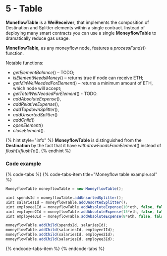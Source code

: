 # 5 - Table

**MoneflowTable** is a **WeiReceiver**,  that implements the composition of Destination and Splitter elements within a single contract. Instead of deploying many smart contracts you can use a single **MoneyflowTable** to dramatically reduce gas usage.

**MoneflowTable,** as any moneyflow node, features a _processFunds_\(\) function.

Notable functions:

* _getElementBalance_\(\) – TODO;
* _isElementNeedsMoney_\(\) – returns true if node can receive ETH;
* _getMinWeiNeededForElement_\(\) – returns a minimum amount of ETH, which node will accept;
* _getTotalWeiNeededForElement_\(\) - TODO.
* _addAbsoluteExpense_\(\), 
* _addRelativeExpense_\(\), 
* _addTopdownSplitter_\(\), 
* _addUnsortedSplitter_\(\) 
* _addChild_\(\)
* _openElement_\(\)
* _closeElement_\(\).

{% hint style="info" %}
**MoneyflowTable** is distinguished from the **Destination** by the fact that it have _withdrawFundsFromElement_\(\) instead of _flush_\(\)/_flushTo_\(\).
{% endhint %}

### Code example

{% code-tabs %}
{% code-tabs-item title="Moneyflow table example.sol" %}
```javascript
MoneyflowTable moneyflowTable = new MoneyflowTable();

uint spendsId = moneyflowTable.addUnsortedSplitter();
uint salariesId = moneyflowTable.addUnsortedSplitter();
uint employee1Id = moneyflowTable.addAbsoluteExpense(10*eth, false, false, 0, outputForEmployee1);
uint employee2Id = moneyflowTable.addAbsoluteExpense(15*eth, false, false, 0, outputForEmployee2);
uint employee3Id = moneyflowTable.addAbsoluteExpense(8*eth, false, false, 0, outputForEmployee3);

moneyflowTable.addChild(spendsId, salariesId);
moneyflowTable.addChild(salariesId, employee1Id);
moneyflowTable.addChild(salariesId, employee2Id);
moneyflowTable.addChild(salariesId, employee3Id);

```
{% endcode-tabs-item %}
{% endcode-tabs %}

